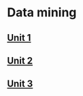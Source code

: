 # Data mining
## [Unit 1](https://github.com/israelpablo/MineriaDatos/tree/Unit1/Unit1)
## [Unit 2](https://github.com/israelpablo/MineriaDatos/tree/Unit2/Unit2)
## [Unit 3](https://github.com/israelpablo/MineriaDatos/tree/Unit3/Unit3)
